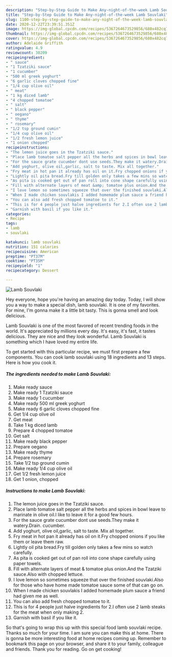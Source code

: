 ```yaml
---
description: "Step-by-Step Guide to Make Any-night-of-the-week Lamb Souvlaki"
title: "Step-by-Step Guide to Make Any-night-of-the-week Lamb Souvlaki"
slug: 1100-step-by-step-guide-to-make-any-night-of-the-week-lamb-souvlaki
date: 2020-12-22T23:39:51.351Z
image: https://img-global.cpcdn.com/recipes/5367264673529856/680x482cq70/lamb-souvlaki-recipe-main-photo.jpg
thumbnail: https://img-global.cpcdn.com/recipes/5367264673529856/680x482cq70/lamb-souvlaki-recipe-main-photo.jpg
cover: https://img-global.cpcdn.com/recipes/5367264673529856/680x482cq70/lamb-souvlaki-recipe-main-photo.jpg
author: Adelaide Griffith
ratingvalue: 4.9
reviewcount: 30209
recipeingredient:
- " sauce"
- "1 Tzatziki sauce"
- "1 cucumber"
- "500 ml greek yoghurt"
- "6 garlic cloves chopped fine"
- "1/4 cup olive oil"
- " meat"
- "1 kg diced lamb"
- "4 chopped tomatoe"
- " salt"
- " black pepper"
- " oegano"
- " thyme"
- " rosemary"
- "1/2 tsp ground cumin"
- "1/4 cup olive oil"
- "1/2 fresh lemon juice"
- "1 onion chopped"
recipeinstructions:
- "The lemon juice goes in the Tzatziki sauce."
- "Place lamb tomatoe salt pepper all the herbs and spices in bowl leave to marinate in olive oil.I like to leave it for a good few hours."
- "For the sauce grate cucumber dont use seeds.They make it watery.Drain. cucumber."
- "Add yoghurt, olive oil,garlic, salt to taste. Mix all together."
- "Fry meat in hot pan it already has oil on it.Fry chopped onions if you like them or leave them raw."
- "Lightly oil pita bread.Fry till golden only takes a few mins so watch carefully."
- "As pita is cooked get out of pan roll into cone shape carefully using paper towels."
- "Fill with alternate layers of meat &amp; tomatoe plus onion.And the Tzatziki sauce.Also with chopped lettuce."
- "I love lemon so sometimes squeeze that over the finished souvlaki.Also for those who have home made tomatoe sauce some of that can go on."
- "When I made chicken souvlakis I added homemade plum sauce a friend had given me as well."
- "You can also add fresh chopped tomatoe to it."
- "This is for 4 people just halve ingredients for 2.I often use 2 lamb steaks for the meat when only making 2."
- "Garnish with basil if you like it."
categories:
- Recipe
tags:
- lamb
- souvlaki

katakunci: lamb souvlaki 
nutrition: 151 calories
recipecuisine: American
preptime: "PT37M"
cooktime: "PT35M"
recipeyield: "1"
recipecategory: Dessert

---
```



![Lamb Souvlaki](https://img-global.cpcdn.com/recipes/5367264673529856/680x482cq70/lamb-souvlaki-recipe-main-photo.jpg)

Hey everyone, hope you're having an amazing day today. Today, I will show you a way to make a special dish, lamb souvlaki. It is one of my favorites. For mine, I'm gonna make it a little bit tasty. This is gonna smell and look delicious.



Lamb Souvlaki is one of the most favored of recent trending foods in the world. It's appreciated by millions every day. It's easy, it's fast, it tastes delicious. They are nice and they look wonderful. Lamb Souvlaki is something which I have loved my entire life.


To get started with this particular recipe, we must first prepare a few components. You can cook lamb souvlaki using 18 ingredients and 13 steps. Here is how you cook it.

<!--inarticleads1-->

##### The ingredients needed to make Lamb Souvlaki:

1. Make ready  sauce
1. Make ready 1 Tzatziki sauce
1. Make ready 1 cucumber
1. Make ready 500 ml greek yoghurt
1. Make ready 6 garlic cloves chopped fine
1. Get 1/4 cup olive oil
1. Get  meat
1. Take 1 kg diced lamb
1. Prepare 4 chopped tomatoe
1. Get  salt
1. Make ready  black pepper
1. Prepare  oegano
1. Make ready  thyme
1. Prepare  rosemary
1. Take 1/2 tsp ground cumin
1. Make ready 1/4 cup olive oil
1. Get 1/2 fresh lemon juice
1. Get 1 onion, chopped




<!--inarticleads2-->

##### Instructions to make Lamb Souvlaki:

1. The lemon juice goes in the Tzatziki sauce.
1. Place lamb tomatoe salt pepper all the herbs and spices in bowl leave to marinate in olive oil.I like to leave it for a good few hours.
1. For the sauce grate cucumber dont use seeds.They make it watery.Drain. cucumber.
1. Add yoghurt, olive oil,garlic, salt to taste. Mix all together.
1. Fry meat in hot pan it already has oil on it.Fry chopped onions if you like them or leave them raw.
1. Lightly oil pita bread.Fry till golden only takes a few mins so watch carefully.
1. As pita is cooked get out of pan roll into cone shape carefully using paper towels.
1. Fill with alternate layers of meat &amp; tomatoe plus onion.And the Tzatziki sauce.Also with chopped lettuce.
1. I love lemon so sometimes squeeze that over the finished souvlaki.Also for those who have home made tomatoe sauce some of that can go on.
1. When I made chicken souvlakis I added homemade plum sauce a friend had given me as well.
1. You can also add fresh chopped tomatoe to it.
1. This is for 4 people just halve ingredients for 2.I often use 2 lamb steaks for the meat when only making 2.
1. Garnish with basil if you like it.




So that's going to wrap this up with this special food lamb souvlaki recipe. Thanks so much for your time. I am sure you can make this at home. There is gonna be more interesting food at home recipes coming up. Remember to bookmark this page on your browser, and share it to your family, colleague and friends. Thank you for reading. Go on get cooking!
